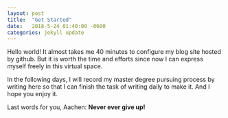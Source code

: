 ```yaml
---
layout: post
title:  "Get Started"
date:   2018-5-24 01:40:00 -0600
categories: jekyll update
---
```


Hello world! It almost takes me 40 minutes to configure my blog site hosted by github. But it is worth the time and efforts since now I can express myself freely in this virtual space.

In the following days, I will record my master degree pursuing process by writing here so that I can finish the task of writing daily to make it. And I hope you enjoy it. 

Last words for you, Aachen:  **Never ever give up!**
